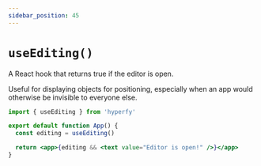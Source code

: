 ```yaml
---
sidebar_position: 45
---
```


# `useEditing()`

A React hook that returns true if the editor is open.

Useful for displaying objects for positioning, especially when an app would otherwise be invisible to everyone else.

```jsx
import { useEditing } from 'hyperfy'

export default function App() {
  const editing = useEditing()

  return <app>{editing && <text value="Editor is open!" />}</app>
}
```
